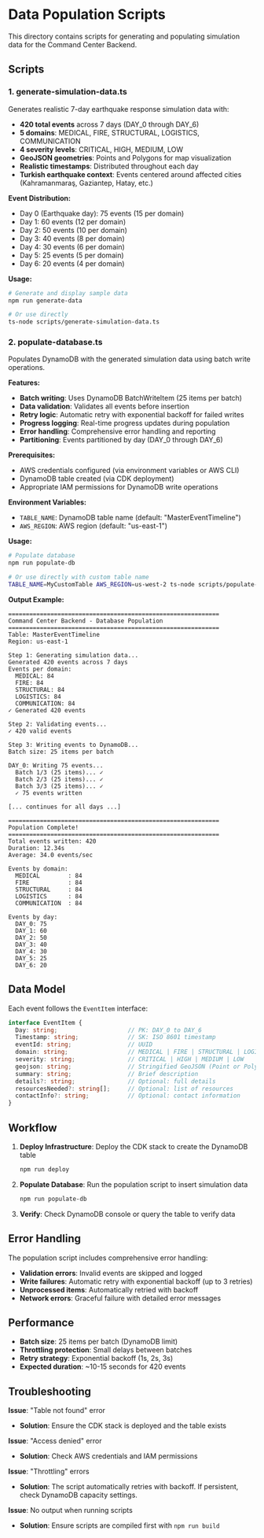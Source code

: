 # Data Population Scripts

This directory contains scripts for generating and populating simulation data for the Command Center Backend.

## Scripts

### 1. generate-simulation-data.ts

Generates realistic 7-day earthquake response simulation data with:
- **420 total events** across 7 days (DAY_0 through DAY_6)
- **5 domains**: MEDICAL, FIRE, STRUCTURAL, LOGISTICS, COMMUNICATION
- **4 severity levels**: CRITICAL, HIGH, MEDIUM, LOW
- **GeoJSON geometries**: Points and Polygons for map visualization
- **Realistic timestamps**: Distributed throughout each day
- **Turkish earthquake context**: Events centered around affected cities (Kahramanmaraş, Gaziantep, Hatay, etc.)

**Event Distribution:**
- Day 0 (Earthquake day): 75 events (15 per domain)
- Day 1: 60 events (12 per domain)
- Day 2: 50 events (10 per domain)
- Day 3: 40 events (8 per domain)
- Day 4: 30 events (6 per domain)
- Day 5: 25 events (5 per domain)
- Day 6: 20 events (4 per domain)

**Usage:**
```bash
# Generate and display sample data
npm run generate-data

# Or use directly
ts-node scripts/generate-simulation-data.ts
```

### 2. populate-database.ts

Populates DynamoDB with the generated simulation data using batch write operations.

**Features:**
- **Batch writing**: Uses DynamoDB BatchWriteItem (25 items per batch)
- **Data validation**: Validates all events before insertion
- **Retry logic**: Automatic retry with exponential backoff for failed writes
- **Progress logging**: Real-time progress updates during population
- **Error handling**: Comprehensive error handling and reporting
- **Partitioning**: Events partitioned by day (DAY_0 through DAY_6)

**Prerequisites:**
- AWS credentials configured (via environment variables or AWS CLI)
- DynamoDB table created (via CDK deployment)
- Appropriate IAM permissions for DynamoDB write operations

**Environment Variables:**
- `TABLE_NAME`: DynamoDB table name (default: "MasterEventTimeline")
- `AWS_REGION`: AWS region (default: "us-east-1")

**Usage:**
```bash
# Populate database
npm run populate-db

# Or use directly with custom table name
TABLE_NAME=MyCustomTable AWS_REGION=us-west-2 ts-node scripts/populate-database.ts
```

**Output Example:**
```
============================================================
Command Center Backend - Database Population
============================================================
Table: MasterEventTimeline
Region: us-east-1

Step 1: Generating simulation data...
Generated 420 events across 7 days
Events per domain:
  MEDICAL: 84
  FIRE: 84
  STRUCTURAL: 84
  LOGISTICS: 84
  COMMUNICATION: 84
✓ Generated 420 events

Step 2: Validating events...
✓ 420 valid events

Step 3: Writing events to DynamoDB...
Batch size: 25 items per batch

DAY_0: Writing 75 events...
  Batch 1/3 (25 items)... ✓
  Batch 2/3 (25 items)... ✓
  Batch 3/3 (25 items)... ✓
  ✓ 75 events written

[... continues for all days ...]

============================================================
Population Complete!
============================================================
Total events written: 420
Duration: 12.34s
Average: 34.0 events/sec

Events by domain:
  MEDICAL        : 84
  FIRE           : 84
  STRUCTURAL     : 84
  LOGISTICS      : 84
  COMMUNICATION  : 84

Events by day:
  DAY_0: 75
  DAY_1: 60
  DAY_2: 50
  DAY_3: 40
  DAY_4: 30
  DAY_5: 25
  DAY_6: 20
```

## Data Model

Each event follows the `EventItem` interface:

```typescript
interface EventItem {
  Day: string;                    // PK: DAY_0 to DAY_6
  Timestamp: string;              // SK: ISO 8601 timestamp
  eventId: string;                // UUID
  domain: string;                 // MEDICAL | FIRE | STRUCTURAL | LOGISTICS | COMMUNICATION
  severity: string;               // CRITICAL | HIGH | MEDIUM | LOW
  geojson: string;                // Stringified GeoJSON (Point or Polygon)
  summary: string;                // Brief description
  details?: string;               // Optional: full details
  resourcesNeeded?: string[];     // Optional: list of resources
  contactInfo?: string;           // Optional: contact information
}
```

## Workflow

1. **Deploy Infrastructure**: Deploy the CDK stack to create the DynamoDB table
   ```bash
   npm run deploy
   ```

2. **Populate Database**: Run the population script to insert simulation data
   ```bash
   npm run populate-db
   ```

3. **Verify**: Check DynamoDB console or query the table to verify data

## Error Handling

The population script includes comprehensive error handling:

- **Validation errors**: Invalid events are skipped and logged
- **Write failures**: Automatic retry with exponential backoff (up to 3 retries)
- **Unprocessed items**: Automatically retried with backoff
- **Network errors**: Graceful failure with detailed error messages

## Performance

- **Batch size**: 25 items per batch (DynamoDB limit)
- **Throttling protection**: Small delays between batches
- **Retry strategy**: Exponential backoff (1s, 2s, 3s)
- **Expected duration**: ~10-15 seconds for 420 events

## Troubleshooting

**Issue**: "Table not found" error
- **Solution**: Ensure the CDK stack is deployed and the table exists

**Issue**: "Access denied" error
- **Solution**: Check AWS credentials and IAM permissions

**Issue**: "Throttling" errors
- **Solution**: The script automatically retries with backoff. If persistent, check DynamoDB capacity settings.

**Issue**: No output when running scripts
- **Solution**: Ensure scripts are compiled first with `npm run build`

